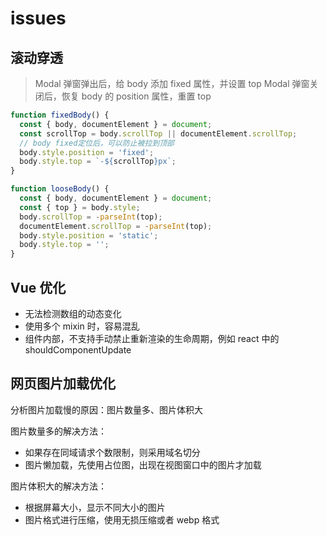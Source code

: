 <!--
 * @Author: your name
 * @Date: 2021-06-23 16:28:33
 * @LastEditTime: 2021-08-23 16:56:43
 * @LastEditors: Please set LastEditors
 * @Description: In User Settings Edit
 * @FilePath: \vue-note\Tips\issues.md
-->

# issues

## 滚动穿透

> Modal 弹窗弹出后，给 body 添加 fixed 属性，并设置 top
> Modal 弹窗关闭后，恢复 body 的 position 属性，重置 top

```js
function fixedBody() {
  const { body, documentElement } = document;
  const scrollTop = body.scrollTop || documentElement.scrollTop;
  // body fixed定位后，可以防止被拉到顶部
  body.style.position = 'fixed';
  body.style.top = `-${scrollTop}px`;
}

function looseBody() {
  const { body, documentElement } = document;
  const { top } = body.style;
  body.scrollTop = -parseInt(top);
  documentElement.scrollTop = -parseInt(top);
  body.style.position = 'static';
  body.style.top = '';
}
```

## Vue 优化

- 无法检测数组的动态变化
- 使用多个 mixin 时，容易混乱
- 组件内部，不支持手动禁止重新渲染的生命周期，例如 react 中的 shouldComponentUpdate

## 网页图片加载优化

分析图片加载慢的原因：图片数量多、图片体积大

图片数量多的解决方法：

- 如果存在同域请求个数限制，则采用域名切分
- 图片懒加载，先使用占位图，出现在视图窗口中的图片才加载

图片体积大的解决方法：

- 根据屏幕大小，显示不同大小的图片
- 图片格式进行压缩，使用无损压缩或者 webp 格式
